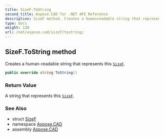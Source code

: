 ```yaml
---
title: SizeF.ToString
second_title: Aspose.CAD for .NET API Reference
description: SizeF method. Creates a humanreadable string that represents this SizeF
type: docs
weight: 120
url: /net/aspose.cad/sizef/tostring/
---
```

## SizeF.ToString method

Creates a human-readable string that represents this [`SizeF`](../).

```csharp
public override string ToString()
```

### Return Value

A string that represents this [`SizeF`](../).

### See Also

* struct [SizeF](../)
* namespace [Aspose.CAD](../../sizef/)
* assembly [Aspose.CAD](../../../)


